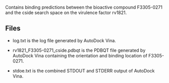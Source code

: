 Contains binding predictions between the bioactive compound F3305-0271 and the cside search space on the virulence factor rv1821.

## Files

- log.txt is the log file generated by AutoDock Vina.

- rv1821_F3305-0271_cside.pdbqt is the PDBQT file generated by AutoDock Vina containing the orientation and binding location of F3305-0271.

- stdoe.txt is the combined STDOUT and STDERR output of AutoDock Vina.

